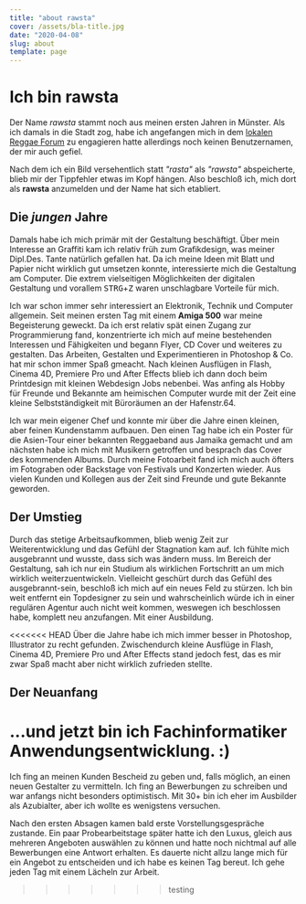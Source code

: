```yaml
---
title: "about rawsta"
cover: /assets/bla-title.jpg
date: "2020-04-08"
slug: about
template: page
---
```


# Ich bin rawsta
Der Name _rawsta_ stammt noch aus meinen ersten Jahren in Münster. Als ich damals in die Stadt zog, habe ich angefangen mich in dem [lokalen Reggae Forum](https://www.reggae-party.de) zu engagieren hatte allerdings noch keinen Benutzernamen, der mir auch gefiel.

Nach dem ich ein Bild versehentlich statt _"rasta"_ als _"rawsta"_ abspeicherte, blieb mir der Tippfehler etwas im Kopf hängen. Also beschloß ich, mich dort als **rawsta** anzumelden und der Name hat sich etabliert.

## Die _jungen_ Jahre
Damals habe ich mich primär mit der Gestaltung beschäftigt. Über mein Interesse an Graffiti kam ich relativ früh zum Grafikdesign, was meiner Dipl.Des. Tante natürlich gefallen hat. Da ich meine Ideen mit Blatt und Papier nicht wirklich gut umsetzen konnte, interessierte mich die Gestaltung am Computer. Die extrem vielseitigen Möglichkeiten der digitalen Gestaltung und vorallem <kbd>STRG</kbd>+<kbd>Z</kbd> waren unschlagbare Vorteile für mich.

Ich war schon immer sehr interessiert an Elektronik, Technik und Computer allgemein. Seit meinen ersten Tag mit einem **Amiga 500** war meine Begeisterung geweckt. Da ich erst relativ spät einen Zugang zur Programmierung fand, konzentrierte ich mich auf meine bestehenden Interessen und Fähigkeiten und begann Flyer, CD Cover und weiteres zu gestalten. Das Arbeiten, Gestalten und Experimentieren in Photoshop &  Co. hat mir schon immer Spaß gmeacht. Nach kleinen Ausflügen in Flash, Cinema 4D, Premiere Pro und After Effects blieb ich dann doch beim Printdesign mit kleinen Webdesign Jobs nebenbei.
Was anfing als Hobby für Freunde und Bekannte am heimischen Computer wurde mit der Zeit eine kleine Selbstständigkeit mit Büroräumen an der Hafenstr.64.

Ich war mein eigener Chef und konnte mir über die Jahre einen kleinen, aber feinen Kundenstamm aufbauen. Den einen Tag habe ich ein Poster für die Asien-Tour einer bekannten Reggaeband aus Jamaika gemacht und am nächsten habe ich mich mit Musikern getroffen und besprach das Cover des kommenden Albums. Durch meine Fotoarbeit fand ich mich auch öfters im Fotograben oder Backstage von Festivals und Konzerten wieder. Aus vielen Kunden und Kollegen aus der Zeit sind Freunde und gute Bekannte geworden.

## Der Umstieg
Durch das stetige Arbeitsaufkommen, blieb wenig Zeit zur Weiterentwicklung und das Gefühl der Stagnation kam auf. Ich fühlte mich ausgebrannt und wusste, dass sich was ändern muss. Im Bereich der Gestaltung, sah ich nur ein Studium als wirklichen Fortschritt an um mich wirklich weiterzuentwickeln. Vielleicht geschürt durch das Gefühl des ausgebrannt-sein, beschloß ich mich auf ein neues Feld zu stürzen.
Ich bin weit entfernt ein Topdesigner zu sein und wahrscheinlich würde ich in einer regulären Agentur auch nicht weit kommen, weswegen ich beschlossen habe, komplett neu anzufangen. Mit einer Ausbildung.

<<<<<<< HEAD
Über die Jahre habe ich mich immer besser in Photoshop, Illustrator zu recht gefunden. Zwischendurch kleine Ausflüge in Flash, Cinema 4D, Premiere Pro und After Effects stand jedoch fest, das es mir zwar Spaß macht aber nicht wirklich zufrieden stellte.

## Der Neuanfang

...und jetzt bin ich Fachinformatiker Anwendungsentwicklung. :)
=======
Ich fing an meinen Kunden Bescheid zu geben und, falls möglich, an einen neuen Gestalter zu vermitteln. Ich fing an Bewerbungen zu schreiben und war anfangs nicht besonders optimistisch. Mit 30+ bin ich eher im Ausbilder als Azubialter, aber ich wollte es wenigstens versuchen.

Nach den ersten Absagen kamen bald erste Vorstellungsgespräche zustande.
Ein paar Probearbeitstage später hatte ich den Luxus, gleich aus mehreren Angeboten auswählen zu können und hatte noch nichtmal auf alle Bewerbungen eine Antwort erhalten. Es dauerte nicht allzu lange mich für ein Angebot zu entscheiden und ich habe es keinen Tag bereut. Ich gehe jeden Tag mit einem Lächeln zur Arbeit.
>>>>>>> testing
